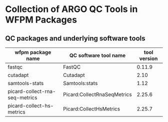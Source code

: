 # Collection of ARGO QC Tools in WFPM Packages

## QC packages and underlying software tools

| wfpm package name | QC software tool name | tool version |
|-------------------|-----------------------|--------------|
| fastqc            | FastQC                |  0.11.9      |
| cutadapt          | Cutadapt              |  2.10        |
| samtools-stats    | Samtools:stats        |  1.12        |
| picard-collect-rna-seq-metrics | Picard:CollectRnaSeqMetrics  | 2.25.6 |
| picard-collect-hs-metrics  | Picard:CollectHsMetrics | 2.25.7 |
